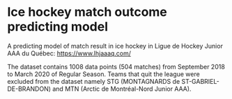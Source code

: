 # Ice hockey match outcome predicting model
A predicting model of match result in ice hockey in Ligue de Hockey Junior AAA du Québec: https://www.lhjaaaq.com/

The dataset contains 1008 data points (504 matches) from September 2018 to March 2020 of Regular Season. Teams that quit the league were excluded from the dataset namely STG (MONTAGNARDS de ST-GABRIEL-DE-BRANDON) and MTN (Arctic de Montréal-Nord Junior AAA).

